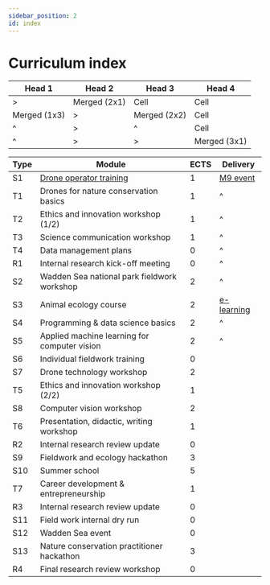 ```yaml
---
sidebar_position: 2
id: index
---
```


# Curriculum index


| Head 1       | Head 2       | Head 3       | Head 4       |
| ------------ | ------------ | ------------ | ------------ |
| >            | Merged (2x1) | Cell         | Cell         |
| Merged (1x3) | >            | Merged (2x2) | Cell         |
| ^            | >            | ^            | Cell         |
| ^            | >            | >            | Merged (3x1) |




| Type  | Module                                        | ECTS  | Delivery  |
| ----- | --------------------------------------------- | ----- | --------- |
| S1    | [Drone operator training](curriculum/S1)      | 1     | [M9 event](events/m9)  |
| T1    | Drones for nature conservation basics         | 1     | ^         |
| T2    | Ethics and innovation workshop (1/2)          | 1     | ^         |
| T3    | Science communication workshop                | 1     | ^         |
| T4    | Data management plans                         | 0     | ^         |
| R1    | Internal research kick-off meeting            | 0     | ^         |
| S2    | Wadden Sea national park fieldwork workshop   | 2     | ^         |
| S3    | Animal ecology course                         | 2     | [e-learning](category/e-learning) |
| S4    | Programming & data science basics             | 2     | ^         |
| S5    | Applied machine learning for computer vision  | 2     | ^         |
| S6    | Individual fieldwork training                 | 0     |           |
| S7    | Drone technology workshop                     | 2     |           |
| T5    | Ethics and innovation workshop (2/2)          | 1     |           |
| S8    | Computer vision workshop                      | 2     |           |
| T6    | Presentation, didactic, writing workshop      | 1     |           |
| R2    | Internal research review update               | 0     |           |
| S9    | Fieldwork and ecology hackathon               | 3     |           |
| S10   | Summer school                                 | 5     |           |
| T7    | Career development & entrepreneurship         | 1     |           |
| R3    | Internal research review update               | 0     |           |
| S11   | Field work internal dry run                   | 0     |           |
| S12   | Wadden Sea event                              | 0     |           |
| S13   | Nature conservation practitioner hackathon    | 3     |           |
| R4    | Final research review workshop                | 0     |           |
